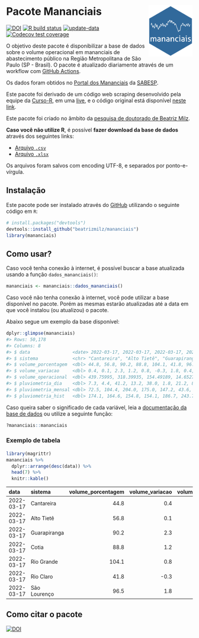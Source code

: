 
<!-- README.md is generated from README.Rmd. Please edit that file -->

# Pacote Mananciais <img src="man/figures/hexlogo.png" align="right" width = "120px"/>

<!-- badges: start -->

[![DOI](https://zenodo.org/badge/DOI/10.5281/zenodo.4733056.svg)](https://doi.org/10.5281/zenodo.4733056)
[![R build
status](https://github.com/beatrizmilz/mananciais/workflows/R-CMD-check/badge.svg)](https://github.com/beatrizmilz/mananciais/actions)
[![update-data](https://github.com/beatrizmilz/mananciais/actions/workflows/2-update_data.yaml/badge.svg)](https://github.com/beatrizmilz/mananciais/actions/workflows/2-update_data.yaml)
[![Codecov test
coverage](https://codecov.io/gh/beatrizmilz/mananciais/branch/master/graph/badge.svg)](https://codecov.io/gh/beatrizmilz/mananciais?branch=master)
<!-- badges: end -->

O objetivo deste pacote é disponibilizar a base de dados sobre o volume
operacional em mananciais de abastecimento público na Região
Metropolitana de São Paulo (SP - Brasil). O pacote é atualizado
diariamente através de um workflow com [GitHub
Actions](https://github.com/beatrizmilz/mananciais/actions).

Os dados foram obtidos no [Portal dos
Mananciais](http://mananciais.sabesp.com.br/Situacao) da
[SABESP](http://site.sabesp.com.br/site/Default.aspx).

Este pacote foi derivado de um código web scraping desenvolvido pela
equipe da [Curso-R](https://www.curso-r.com/), em uma
[live](https://youtu.be/jvZIxrMmOcQ), e o código original está
disponível [neste
link](https://github.com/curso-r/lives/blob/master/drafts/20200730_scraper_sabesp.R).

Este pacote foi criado no âmbito da [pesquisa de doutorado de Beatriz
Milz](https://beatrizmilz.github.io/tese/).

**Caso você não utilize R**, é possível **fazer download da base de
dados** através dos seguintes links:

  - [Arquivo
    `.csv`](https://github.com/beatrizmilz/mananciais/raw/master/inst/extdata/mananciais.csv)
  - [Arquivo
    `.xlsx`](https://github.com/beatrizmilz/mananciais/blob/master/inst/extdata/mananciais.xlsx?raw=true)

Os arquivos foram salvos com encoding UTF-8, e separados por
ponto-e-vírgula.

## Instalação

Este pacote pode ser instalado através do [GitHub](https://github.com/)
utilizando o seguinte código em `R`:

``` r
# install.packages("devtools")
devtools::install_github("beatrizmilz/mananciais")
library(mananciais)
```

## Como usar?

Caso você tenha conexão à internet, é possível buscar a base atualizada
usando a função `dados_mananciais()`:

``` r
mananciais <- mananciais::dados_mananciais() 
```

Caso você não tenha conexão à internet, você pode utilizar a base
disponível no pacote. Porém as mesmas estarão atualizadas até a data em
que você instalou (ou atualizou) o pacote.

Abaixo segue um exemplo da base disponível:

``` r
dplyr::glimpse(mananciais)
#> Rows: 50,178
#> Columns: 8
#> $ data                <date> 2022-03-17, 2022-03-17, 2022-03-17, 2022-03-17, 2…
#> $ sistema             <chr> "Cantareira", "Alto Tietê", "Guarapiranga", "Cotia…
#> $ volume_porcentagem  <dbl> 44.8, 56.8, 90.2, 88.8, 104.1, 41.8, 96.5, 44.4, 5…
#> $ volume_variacao     <dbl> 0.4, 0.1, 2.3, 1.2, 0.8, -0.3, 1.8, 0.4, 0.2, 1.0,…
#> $ volume_operacional  <dbl> 439.75995, 318.39935, 154.49189, 14.65279, 116.819…
#> $ pluviometria_dia    <dbl> 7.3, 4.4, 41.2, 13.2, 38.0, 1.8, 21.2, 8.7, 0.4, 0…
#> $ pluviometria_mensal <dbl> 72.5, 104.4, 204.0, 175.0, 147.2, 43.6, 241.6, 65.…
#> $ pluviometria_hist   <dbl> 174.1, 164.6, 154.8, 154.1, 186.7, 243.7, 195.1, 1…
```

Caso queira saber o significado de cada variável, leia a [documentação
da base de
dados](https://beatrizmilz.github.io/mananciais/reference/mananciais.html)
ou utilize a seguinte função:

``` r
?mananciais::mananciais
```

### Exemplo de tabela

``` r
library(magrittr)
mananciais %>% 
  dplyr::arrange(desc(data)) %>% 
  head(7) %>%
  knitr::kable()
```

| data       | sistema      | volume\_porcentagem | volume\_variacao | volume\_operacional | pluviometria\_dia | pluviometria\_mensal | pluviometria\_hist |
| :--------- | :----------- | ------------------: | ---------------: | ------------------: | ----------------: | -------------------: | -----------------: |
| 2022-03-17 | Cantareira   |                44.8 |              0.4 |           439.75995 |               7.3 |                 72.5 |              174.1 |
| 2022-03-17 | Alto Tietê   |                56.8 |              0.1 |           318.39935 |               4.4 |                104.4 |              164.6 |
| 2022-03-17 | Guarapiranga |                90.2 |              2.3 |           154.49189 |              41.2 |                204.0 |              154.8 |
| 2022-03-17 | Cotia        |                88.8 |              1.2 |            14.65279 |              13.2 |                175.0 |              154.1 |
| 2022-03-17 | Rio Grande   |               104.1 |              0.8 |           116.81923 |              38.0 |                147.2 |              186.7 |
| 2022-03-17 | Rio Claro    |                41.8 |            \-0.3 |             5.70899 |               1.8 |                 43.6 |              243.7 |
| 2022-03-17 | São Lourenço |                96.5 |              1.8 |            85.67451 |              21.2 |                241.6 |              195.1 |

## Como citar o pacote

[![DOI](https://zenodo.org/badge/DOI/10.5281/zenodo.4733056.svg)](https://doi.org/10.5281/zenodo.4733056)
